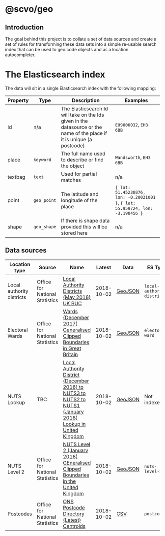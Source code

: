 # @scvo/geo

## Introduction
The goal behind this project is to collate a set of data sources and create a set of rules for
transforming these data sets into a simple re-usable search index that can be used to geo code 
objects and as a location autocompleter.

# The Elasticsearch index
The data will sit in a single Elasticsearch index with the following mapping:

| Property | Type | Description | Examples |
| --- | --- | --- | --- |
| Id | n/a | The Elasticsearch Id will take on the Ids given in the datasource or the name of the place if it is unique (a postcode) | `E09000032`, `EH3 6BB` |
| place | `keyword` | The full name  used to describe or find the object | `Wandsworth`, `EH3 6BB` |
| textbag | `text` | Used for partial matches | n/a |
| point | `geo_point` | The latitude and longitude of the place | `{ lat: 51.45238876, lon: -0.20021001 }`, `{ lat: 55.959724, lon: -3.190456 }` |
| shape | `geo_shape` | If there is shape data provided this will be stored here | n/a |

## Data sources

| Location type | Source | Name | Latest | Data | ES Type |
| --- | --- | --- | --- | --- | --- |
| Local authority districts | Office for National Statistics | [Local Authority Districts (May 2018) UK BUC](http://geoportal.statistics.gov.uk/datasets/local-authority-districts-may-2018-uk-buc) | 2018-10-02 | [GeoJSON](https://opendata.arcgis.com/datasets/593018bf59ab4699b66355bd33cd186d_4.geojson) | `local-authority-district` |
| Electoral Wards | Office for National Statistics | [Wards (December 2017) Generalised Clipped Boundaries in Great Britain](http://geoportal.statistics.gov.uk/datasets/wards-december-2017-generalised-clipped-boundaries-in-great-britain) | 2018-10-02 | [GeoJSON](https://opendata.arcgis.com/datasets/07194e4507ae491488471c84b23a90f2_2.geojson) | `electoral-ward` |
| NUTS Lookup | TBC | [Local Authority District (December 2016) to NUTS3 to NUTS2 to NUTS1 (January 2018) Lookup in United Kingdom](http://opendata.esriuk.com/datasets/ons::local-authority-district-december-2016-to-nuts3-to-nuts2-to-nuts1-january-2018-lookup-in-united-kingdom) | 2018-10-02 | [GeoJSON](https://opendata.arcgis.com/datasets/2a2548641a294734ba4fdb689b12d955_0.geojson) | Not indexed |
| NUTS Level 2 | Office for National Statistics | [NUTS Level 2 (January 2018) GEneralised Clipped Boundaries in the United Kingdom](http://geoportal.statistics.gov.uk/datasets/nuts-level-2-january-2018-generalised-clipped-boundaries-in-the-united-kingdom) | 2018-10-02 | [GeoJSON](https://opendata.arcgis.com/datasets/48b6b85bb7ea43699ee85f4ecd12fd36_2.geojson) | `nuts-level-2` |
| Postcodes | Office for National Statistics | [ONS Postcode Directory (Latest) Centroids](http://geoportal.statistics.gov.uk/datasets/ons-postcode-directory-latest-centroids) | 2018-10-02 | [CSV](https://opendata.arcgis.com/datasets/75edec484c5d49bcadd4893c0ebca0ff_0.csv?session=undefined&outSR=%7B%22wkid%22%3A27700%2C%22latestWkid%22%3A27700%7D) | `postcode` |

